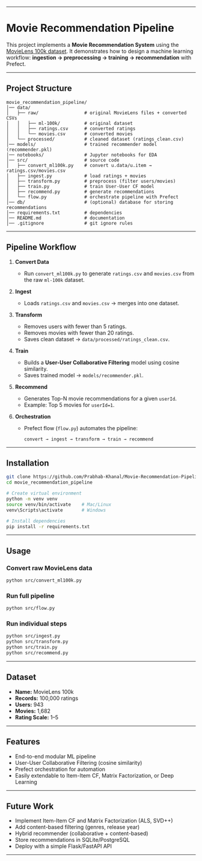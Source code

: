 
---

# Movie Recommendation Pipeline

This project implements a **Movie Recommendation System** using the [MovieLens 100k dataset](https://grouplens.org/datasets/movielens/100k/).
It demonstrates how to design a machine learning workflow: **ingestion → preprocessing → training → recommendation** with Prefect.

---

##  Project Structure

```text
movie_recommendation_pipeline/
│── data/
│   ├── raw/                 # original MovieLens files + converted CSVs
│   │   ├── ml-100k/         # original dataset
│   │   ├── ratings.csv      # converted ratings
│   │   └── movies.csv       # converted movies
│   └── processed/           # cleaned dataset (ratings_clean.csv)
│── models/                  # trained recommender model (recommender.pkl)
│── notebooks/               # Jupyter notebooks for EDA
│── src/                     # source code
│   ├── convert_ml100k.py    # convert u.data/u.item → ratings.csv/movies.csv
│   ├── ingest.py            # load ratings + movies
│   ├── transform.py         # preprocess (filter users/movies)
│   ├── train.py             # train User-User CF model
│   ├── recommend.py         # generate recommendations
│   └── flow.py              # orchestrate pipeline with Prefect
│── db/                      # (optional) database for storing recommendations
│── requirements.txt         # dependencies
│── README.md                # documentation
│── .gitignore               # git ignore rules
```

---

##  Pipeline Workflow

1. **Convert Data**

   * Run `convert_ml100k.py` to generate `ratings.csv` and `movies.csv` from the raw `ml-100k` dataset.

2. **Ingest**

   * Loads `ratings.csv` and `movies.csv` → merges into one dataset.

3. **Transform**

   * Removes users with fewer than 5 ratings.
   * Removes movies with fewer than 20 ratings.
   * Saves clean dataset → `data/processed/ratings_clean.csv`.

4. **Train**

   * Builds a **User-User Collaborative Filtering** model using cosine similarity.
   * Saves trained model → `models/recommender.pkl`.

5. **Recommend**

   * Generates Top-N movie recommendations for a given `userId`.
   * Example: Top 5 movies for `userId=1`.

6. **Orchestration**

   * Prefect flow (`flow.py`) automates the pipeline:

     ```
     convert → ingest → transform → train → recommend
     ```

---

##  Installation

```bash
git clone https://github.com/Prabhab-Khanal/Movie-Recommendation-Pipeline.git
cd movie_recommendation_pipeline

# Create virtual environment
python -m venv venv
source venv/bin/activate    # Mac/Linux
venv\Scripts\activate       # Windows

# Install dependencies
pip install -r requirements.txt
```

---

##  Usage

### Convert raw MovieLens data

```bash
python src/convert_ml100k.py
```

### Run full pipeline

```bash
python src/flow.py
```

### Run individual steps

```bash
python src/ingest.py
python src/transform.py
python src/train.py
python src/recommend.py
```

---

##  Dataset

* **Name:** MovieLens 100k
* **Records:** 100,000 ratings
* **Users:** 943
* **Movies:** 1,682
* **Rating Scale:** 1–5

---

##  Features

* End-to-end modular ML pipeline
* User-User Collaborative Filtering (cosine similarity)
* Prefect orchestration for automation
* Easily extendable to Item-Item CF, Matrix Factorization, or Deep Learning

---

##  Future Work

* Implement Item-Item CF and Matrix Factorization (ALS, SVD++)
* Add content-based filtering (genres, release year)
* Hybrid recommender (collaborative + content-based)
* Store recommendations in SQLite/PostgreSQL
* Deploy with a simple Flask/FastAPI API

---


